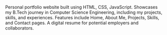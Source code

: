 Personal portfolio website built using HTML, CSS, JavaScript. Showcases my B.Tech journey in Computer Science Engineering, including my projects, skills, and experiences. Features include Home, About Me, Projects, Skills, and Contact pages. A digital resume for potential employers and collaborators.
